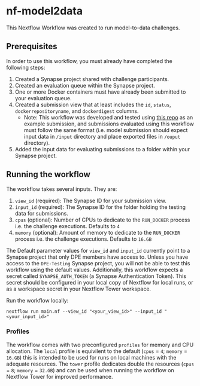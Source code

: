# nf-model2data
This Nextflow Workflow was created to run model-to-data challenges.

## Prerequisites

In order to use this workflow, you must already have completed the following steps:

1. Created a Synapse project shared with challenge participants.
2. Created an evaluation queue within the Synapse project.
3. One or more Docker containers must have already been submitted to your evaluation queue.
4. Created a submission view that at least includes the `id`, `status`, `dockerrepositoryname`, and `dockerdigest` columns.
    - Note: This workflow was developed and tested using [this repo](https://github.com/Sage-Bionetworks-Challenges/sample-model-templates/tree/main/python) as an example submission, and submissions evaluated using this workflow must follow the same format (i.e. model submission should expect input data in `/input` directory and place exported files in `/ouput` directory).
5. Added the input data for evaluating submissions to a folder within your Synapse project.

## Running the workflow

The workflow takes several inputs. They are:

1. `view_id` (required): The Synapse ID for your submission view.
2. `input_id` (required): The Synapse ID for the folder holding the testing data for submissions.
3. `cpus` (optional): Number of CPUs to dedicate to the `RUN_DOCKER` process i.e. the challenge executions. Defaults to `4`
4. `memory` (optional): Amount of memory to dedicate to the `RUN_DOCKER` process i.e. the challenge executions. Defaults to `16.GB`

The Default parameter values for `view_id` and `input_id` currently point to a Synapse project that only DPE members have access to. Unless you have access to the `DPE-Testing` Synapse project, you will not be able to test this workflow using the default values. Additionally, this workflow expects a secret called `SYNAPSE_AUTH_TOKEN` (a Synapse Authentication Token). This secret should be configured in your local copy of Nextflow for local runs, or as a workspace secret in your Nextflow Tower workspace.

Run the workflow locally:
```
nextflow run main.nf --view_id "<your_view_id>" --input_id "<your_input_id>" 
```

### Profiles

The workflow comes with two preconfigured `profiles` for memory and CPU allocation. The `local` profile is equivilent to the default (`cpus` = `4`; `memory` = `16.GB`) this is intended to be used for runs on local machines with the adequate resources. The `tower` profile dedicates double the resources (`cpus` = `8`; `memory` = `32.GB`) and can be used when running the workflow on Nextflow Tower for improved performance. 
